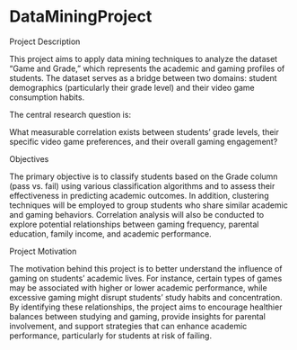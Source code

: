 # DataMiningProject

Project Description

This project aims to apply data mining techniques to analyze the dataset “Game and Grade,” which represents the academic and gaming profiles of students. The dataset serves as a bridge between two domains: student demographics (particularly their grade level) and their video game consumption habits.

The central research question is:

What measurable correlation exists between students’ grade levels, their specific video game preferences, and their overall gaming engagement?

Objectives

The primary objective is to classify students based on the Grade column (pass vs. fail) using various classification algorithms and to assess their effectiveness in predicting academic outcomes. In addition, clustering techniques will be employed to group students who share similar academic and gaming behaviors. Correlation analysis will also be conducted to explore potential relationships between gaming frequency, parental education, family income, and academic performance.

Project Motivation

The motivation behind this project is to better understand the influence of gaming on students’ academic lives. For instance, certain types of games may be associated with higher or lower academic performance, while excessive gaming might disrupt students’ study habits and concentration. By identifying these relationships, the project aims to encourage healthier balances between studying and gaming, provide insights for parental involvement, and support strategies that can enhance academic performance, particularly for students at risk of failing.
